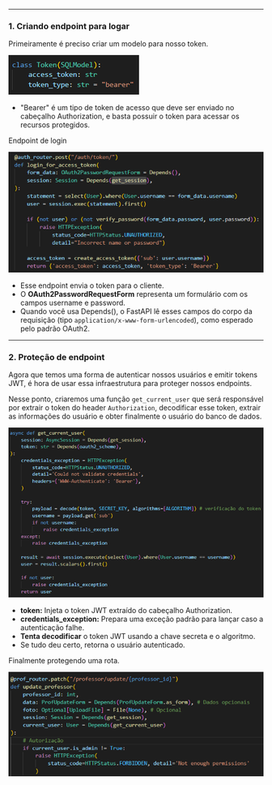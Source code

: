 
---
### **1. Criando endpoint para logar**

Primeiramente é preciso criar um modelo para nosso token.

![Pasted image 20250626160514](../../../attachments/Pasted%20image%2020250626160514.png)

- "Bearer" é um tipo de token de acesso que deve ser enviado no cabeçalho Authorization, e basta possuir o token para acessar os recursos protegidos.

Endpoint de login

![Pasted image 20250626161237](../../../attachments/Pasted%20image%2020250626161237.png) 

- Esse endpoint envia o token para o cliente.
- O **OAuth2PasswordRequestForm** representa um formulário com os campos username e password.
- Quando você usa Depends(), o FastAPI lê esses campos do corpo da requisição (tipo `application/x-www-form-urlencoded`), como esperado pelo padrão OAuth2.

---
### **2. Proteção de endpoint**

Agora que temos uma forma de autenticar nossos usuários e emitir tokens JWT, é hora de usar essa infraestrutura para proteger nossos endpoints.

Nesse ponto, criaremos uma função `get_current_user` que será responsável por extrair o token  do header `Authorization`, decodificar esse token, extrair as informações do usuário e obter finalmente o usuário do banco de dados. 

![Pasted image 20250627131312](../../../attachments/Pasted%20image%2020250627131312.png)

- **token:** Injeta o token JWT extraído do cabeçalho Authorization.
- **credentials_exception:** Prepara uma exceção padrão para lançar caso a autenticação falhe.
- **Tenta decodificar** o token JWT usando a chave secreta e o algoritmo.
- Se tudo deu certo, retorna o usuário autenticado.

Finalmente protegendo uma rota.

![Pasted image 20250626163831](../../../attachments/Pasted%20image%2020250626163831.png)
